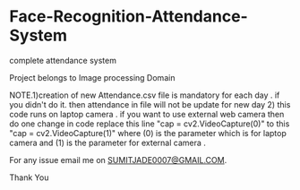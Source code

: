 # Face-Recognition-Attendance-System

complete attendance system

Project belongs to Image processing Domain 

NOTE.1)creation of new Attendance.csv file is mandatory for each day . if you didn't do it. then attendance in file will not be update for new day
2) this code runs on laptop camera . if you want to use external web camera then do one change in code
  replace this line    "cap = cv2.VideoCapture(0)"   to this "cap = cv2.VideoCapture(1)"
  where (0) is the parameter which is for laptop camera and (1) is the parameter  for external camera .
  
  For any issue email me on SUMITJADE0007@GMAIL.COM.
  
  Thank You
